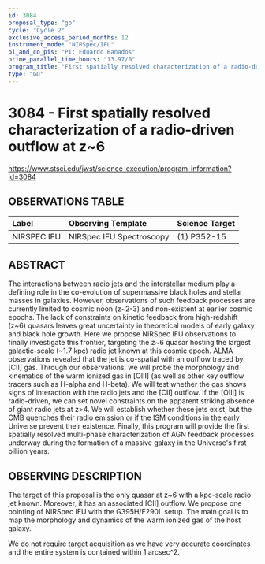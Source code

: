 ```yaml
---
id: 3084
proposal_type: "go"
cycle: "Cycle 2"
exclusive_access_period_months: 12
instrument_mode: "NIRSpec/IFU"
pi_and_co_pis: "PI: Eduardo Banados"
prime_parallel_time_hours: "13.97/0"
program_title: "First spatially resolved characterization of a radio-driven outflow at z~6"
type: "GO"
---
```

# 3084 - First spatially resolved characterization of a radio-driven outflow at z~6
https://www.stsci.edu/jwst/science-execution/program-information?id=3084
## OBSERVATIONS TABLE
| Label        | Observing Template       | Science Target |
| :----------- | :----------------------- | :------------- |
| NIRSPEC IFU  | NIRSpec IFU Spectroscopy | (1) P352-15    |

## ABSTRACT

The interactions between radio jets and the interstellar medium play a defining role in the co-evolution of supermassive black holes and stellar masses in galaxies. However, observations of such feedback processes are currently limited to cosmic noon (z~2-3) and non-existent at earlier cosmic epochs. The lack of constraints on kinetic feedback from high-redshift (z~6) quasars leaves great uncertainty in theoretical models of early galaxy and black hole growth. Here we propose NIRSpec IFU observations to finally investigate this frontier, targeting the z~6 quasar hosting the largest galactic-scale (~1.7 kpc) radio jet known at this cosmic epoch. ALMA observations revealed that the jet is co-spatial with an outflow traced by [CII] gas. Through our observations, we will probe the morphology and kinematics of the warm ionized gas in [OIII] (as well as other key outflow tracers such as H-alpha and H-beta). We will test whether the gas shows signs of interaction with the radio jets and the [CII] outflow. If the [OIII] is radio-driven, we can set novel constraints on the apparent striking absence of giant radio jets at z>4. We will establish whether these jets exist, but the CMB quenches their radio emission or if the ISM conditions in the early Universe prevent their existence. Finally, this program will provide the first spatially resolved multi-phase characterization of AGN feedback processes underway during the formation of a massive galaxy in the Universe's first billion years.

## OBSERVING DESCRIPTION

The target of this proposal is the only quasar at z~6 with a kpc-scale radio jet known. Moreover, it has an associated [CII] outflow. We propose one pointing of NIRSpec IFU with the G395H/F290L setup. The main goal is to map the morphology and dynamics of the warm ionized gas of the host galaxy.

We do not require target acquisition as we have very accurate coordinates and the entire system is contained within 1 arcsec^2.